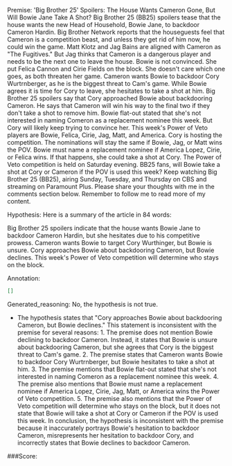 
Premise:
'Big Brother 25' Spoilers: The House Wants Cameron Gone, But Will Bowie Jane Take A Shot?
Big Brother 25 (BB25) spoilers tease that the house wants the new Head of Household, Bowie Jane, to backdoor Cameron Hardin. Big Brother Network reports that the houseguests feel that Cameron is a competition beast, and unless they get rid of him now, he could win the game.
Matt Klotz and Jag Bains are aligned with Cameron as "The Fugitives." But Jag thinks that Cameron is a dangerous player and needs to be the next one to leave the house. Bowie is not convinced. She put Felica Cannon and Cirie Fields on the block. She doesn't care which one goes, as both threaten her game.
Cameron wants Bowie to backdoor Cory Wurtrnberger, as he is the biggest threat to Cam's game. While Bowie agrees it is time for Cory to leave, she hesitates to take a shot at him.
Big Brother 25 spoilers say that Cory approached Bowie about backdooring Cameron. He says that Cameron will win his way to the final two if they don't take a shot to remove him. Bowie flat-out stated that she's not interested in naming Comeron as a replacement nominee this week. But Cory will likely keep trying to convince her.
This week's Power of Veto players are Bowie, Felica, Cirie, Jag, Matt, and America. Cory is hosting the competition.
The nominations will stay the same if Bowie, Jag, or Matt wins the POV. Bowie must name a replacement nominee if America Lopez, Cirie, or Felica wins. If that happens, she could take a shot at Cory. The Power of Veto competition is held on Saturday evening.
BB25 fans, will Bowie take a shot at Cory or Cameron if the POV is used this week? Keep watching Big Brother 25 (BB25), airing Sunday, Tuesday, and Thursday on CBS and streaming on Paramount Plus. Please share your thoughts with me in the comments section below. Remember to follow me to read more of my content.

Hypothesis:
Here is a summary of the article in 84 words:

Big Brother 25 spoilers indicate that the house wants Bowie Jane to backdoor Cameron Hardin, but she hesitates due to his competitive prowess. Cameron wants Bowie to target Cory Wurthinger, but Bowie is unsure. Cory approaches Bowie about backdooring Cameron, but Bowie declines. This week's Power of Veto competition will determine who stays on the block.

Annotation:
```json
[]
```

Generated_reasoning:
No, the hypothesis is not true. 
- The hypothesis states that "Cory approaches Bowie about backdooring Cameron, but Bowie declines." This statement is inconsistent with the premise for several reasons: 1. The premise does not mention Bowie declining to backdoor Cameron. Instead, it states that Bowie is unsure about backdooring Cameron, but she agrees that Cory is the biggest threat to Cam's game. 2. The premise states that Cameron wants Bowie to backdoor Cory Wurtrnberger, but Bowie hesitates to take a shot at him. 3. The premise mentions that Bowie flat-out stated that she's not interested in naming Comeron as a replacement nominee this week. 4. The premise also mentions that Bowie must name a replacement nominee if America Lopez, Cirie, Jag, Matt, or America wins the Power of Veto competition. 5. The premise also mentions that the Power of Veto competition will determine who stays on the block, but it does not state that Bowie will take a shot at Cory or Cameron if the POV is used this week. In conclusion, the hypothesis is inconsistent with the premise because it inaccurately portrays Bowie's hesitation to backdoor Cameron, misrepresents her hesitation to backdoor Cory, and incorrectly states that Bowie declines to backdoor Cameron.

###Score:
